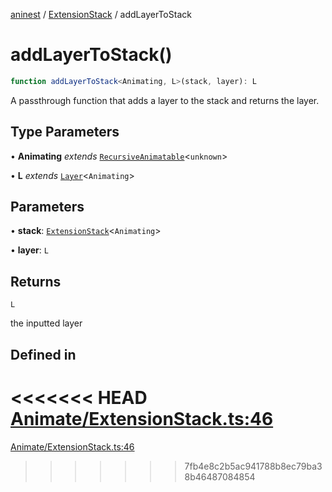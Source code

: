 [aninest](../../index.md) / [ExtensionStack](../index.md) / addLayerToStack

# addLayerToStack()

```ts
function addLayerToStack<Animating, L>(stack, layer): L
```

A passthrough function that adds a layer to the stack and
returns the layer.

## Type Parameters

• **Animating** *extends* [`RecursiveAnimatable`](../../AnimatableTypes/type-aliases/RecursiveAnimatable.md)\<`unknown`\>

• **L** *extends* [`Layer`](../../Extension/type-aliases/Layer.md)\<`Animating`\>

## Parameters

• **stack**: [`ExtensionStack`](../type-aliases/ExtensionStack.md)\<`Animating`\>

• **layer**: `L`

## Returns

`L`

the inputted layer

## Defined in

<<<<<<< HEAD
[Animate/ExtensionStack.ts:46](https://github.com/zphrs/aninest/tree//core/src/Animate/ExtensionStack.ts#L46)
=======
[Animate/ExtensionStack.ts:46](https://github.com/zphrs/aninest/blob/37209a6/src/Animate/ExtensionStack.ts#L46)
>>>>>>> 7fb4e8c2b5ac941788b8ec79ba38b46487084854
